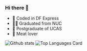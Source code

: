 ### Hi there 👋

- 🚀 Coded in DF Express
- 👨‍🎓 Graduated from NUC
- 🏫 Postgraduate of UCAS
- 🍖 Meat lover

![Github stats](https://github-readme-stats.vercel.app/api?username=zenithnuc&show_icons=true&count_private=true)
![Top Languages Card](https://github-readme-stats.vercel.app/api/top-langs/?username=zenithnuc)
